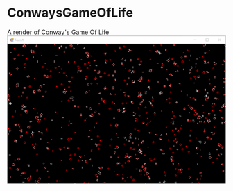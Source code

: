# ConwaysGameOfLife
A render of Conway's Game Of Life
![Screenshot](https://github.com/sikorosenai/ConwaysGameOfLife/blob/main/screenshot.PNG)
